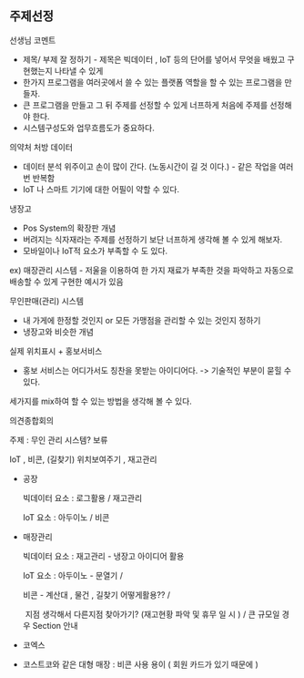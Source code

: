 ## 주제선정

선생님 코멘트

- 제목/ 부제 잘 정하기 - 제목은 빅데이터 , IoT 등의 단어를 넣어서 무엇을 배웠고 구현했는지 나타낼 수 있게
- 한가지 프로그램을 여러곳에서 쓸 수 있는 플랫폼 역할을 할 수 있는 프로그램을 만들자.
- 큰 프로그램을 만들고 그 뒤 주제를 선정할 수 있게 너프하게 처음에 주제를 선정해야 한다.
- 시스템구성도와 업무흐름도가 중요하다.



의약처 처방 데이터

- 데이터 분석 위주이고 손이 많이 간다. (노동시간이 길 것 이다.) - 같은 작업을 여러번 반복함
- IoT 나 스마트 기기에 대한 어필이 약할 수 있다. 



냉장고

- Pos System의 확장판 개념
- 버려지는 식자재라는 주제를 선정하기 보단 너프하게 생각해 볼 수 있게 해보자.
- 모바일이나 IoT적 요소가 부족할 수 도 있다. 



ex) 매장관리 시스템 - 저울을 이용하여 한 가지 재료가 부족한 것을 파악하고 자동으로 배송할 수 있게 구현한 예시가 있음



무인판매(관리) 시스템

- 내 가게에 한정할 것인지 or 모든 가맹점을 관리할 수 있는 것인지 정하기
- 냉장고와 비슷한 개념



실제 위치표시 + 홍보서비스

- 홍보 서비스는 어디가서도 칭찬을 못받는 아이디어다. -> 기술적인 부분이 묻힐 수 있다.



세가지를 mix하여 할 수 있는 방법을 생각해 볼 수 있다.







의견종합회의

주제 : 무인 관리 시스템? 보류



IoT , 비콘, (길찾기) 위치보여주기  , 재고관리 



- 공장

  빅데이터 요소 : 로그활용 / 재고관리

  IoT 요소 : 아두이노 / 비콘



- 매장관리

  빅데이터 요소 : 재고관리 - 냉장고 아이디어 활용

  IoT 요소 : 아두이노 - 문열기 / 

  비콘 - 계산대 , 물건 , 길찾기 어떻게활용?? / 

  ​	지점 생각해서 다른지점 찾아가기? (재고현황 파악 및 휴무 일 시 )  /  큰 규모일 경우   Section 안내



- 코엑스 



- 코스트코와 같은 대형 매장 : 비콘 사용 용이 ( 회원 카드가 있기 때문에 )

